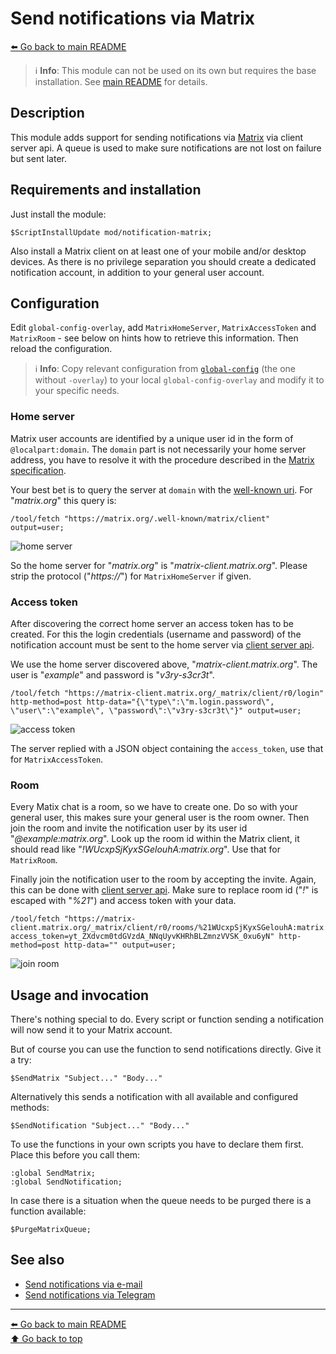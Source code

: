 Send notifications via Matrix
=============================

[⬅️ Go back to main README](../../README.md)

> ℹ️️ **Info**: This module can not be used on its own but requires the base
> installation. See [main README](../../README.md) for details.

Description
-----------

This module adds support for sending notifications via
[Matrix](https://matrix.org/) via client server api. A queue is used to
make sure notifications are not lost on failure but sent later.

Requirements and installation
-----------------------------

Just install the module:

    $ScriptInstallUpdate mod/notification-matrix;

Also install a Matrix client on at least one of your mobile and/or desktop
devices. As there is no privilege separation you should create a dedicated
notification account, in addition to your general user account.

Configuration
-------------

Edit `global-config-overlay`, add `MatrixHomeServer`, `MatrixAccessToken` and
`MatrixRoom` - see below on hints how to retrieve this information. Then
reload the configuration.

> ℹ️ **Info**: Copy relevant configuration from
> [`global-config`](../../global-config.rsc) (the one without `-overlay`) to
> your local `global-config-overlay` and modify it to your specific needs.

### Home server

Matrix user accounts are identified by a unique user id in the form of
`@localpart:domain`. The `domain` part is not necessarily your home server
address, you have to resolve it with the procedure described in the
[Matrix specification](https://spec.matrix.org/latest/client-server-api/#server-discovery).

Your best bet is to query the server at `domain` with the
[well-known uri](https://spec.matrix.org/latest/client-server-api/#well-known-uri).
For "*matrix.org*" this query is:

    /tool/fetch "https://matrix.org/.well-known/matrix/client" output=user;

![home server](notification-matrix.d/01-home-server.avif)

So the home server for "*matrix.org*" is "*matrix-client.matrix.org*".
Please strip the protocol ("*https://*") for `MatrixHomeServer` if given.

### Access token

After discovering the correct home server an access token has to be created.
For this the login credentials (username and password) of the notification
account must be sent to the home server via
[client server api](https://matrix.org/docs/guides/client-server-api#login).

We use the home server discovered above, "*matrix-client.matrix.org*".
The user is "*example*" and password is "*v3ry-s3cr3t*".

    /tool/fetch "https://matrix-client.matrix.org/_matrix/client/r0/login" http-method=post http-data="{\"type\":\"m.login.password\", \"user\":\"example\", \"password\":\"v3ry-s3cr3t\"}" output=user;

![access token](notification-matrix.d/02-access-token.avif)

The server replied with a JSON object containing the `access_token`, use that
for `MatrixAccessToken`.

### Room

Every Matix chat is a room, so we have to create one. Do so with your general
user, this makes sure your general user is the room owner. Then join the room
and invite the notification user by its user id "*@example:matrix.org*". Look
up the room id within the Matrix client, it should read like
"*!WUcxpSjKyxSGelouhA:matrix.org*". Use that for `MatrixRoom`.

Finally join the notification user to the room by accepting the invite. Again,
this can be done with 
[client server api](https://matrix.org/docs/guides/client-server-api#joining-a-room-via-an-invite).
Make sure to replace room id ("*!*" is escaped with "*%21*") and access token
with your data.

    /tool/fetch "https://matrix-client.matrix.org/_matrix/client/r0/rooms/%21WUcxpSjKyxSGelouhA:matrix.org/join?access_token=yt_ZXdvcm0tdGVzdA_NNqUyvKHRhBLZmnzVVSK_0xu6yN" http-method=post http-data="" output=user;

![join room](notification-matrix.d/03-join-room.avif)

Usage and invocation
--------------------

There's nothing special to do. Every script or function sending a notification
will now send it to your Matrix account.

But of course you can use the function to send notifications directly. Give
it a try:

    $SendMatrix "Subject..." "Body..."

Alternatively this sends a notification with all available and configured
methods:

    $SendNotification "Subject..." "Body..."

To use the functions in your own scripts you have to declare them first.
Place this before you call them:

    :global SendMatrix;
    :global SendNotification;

In case there is a situation when the queue needs to be purged there is a
function available:

    $PurgeMatrixQueue;

See also
--------

* [Send notifications via e-mail](notification-email.md)
* [Send notifications via Telegram](notification-telegram.md)

---
[⬅️ Go back to main README](../../README.md)  
[⬆️ Go back to top](#top)
